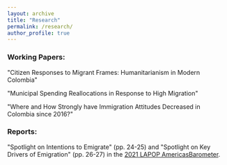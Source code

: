 ```yaml
---
layout: archive
title: "Research"
permalink: /research/
author_profile: true
---
```


### Working Papers: 

"Citizen Responses to Migrant Frames: Humanitarianism in Modern Colombia"

"Municipal Spending Reallocations in Response to High Migration"

"Where and How Strongly have Immigration Attitudes Decreased in Colombia since 2016?"

### Reports:

"Spotlight on Intentions to Emigrate" (pp. 24-25) and "Spotlight on Key Drivers of Emigration" (pp. 26-27) 
in the [2021 LAPOP AmericasBarometer](https://www.vanderbilt.edu/lapop/ab2021/2021_LAPOP_AmericasBarometer_2021_Pulse_of_Democracy.pdf). 





